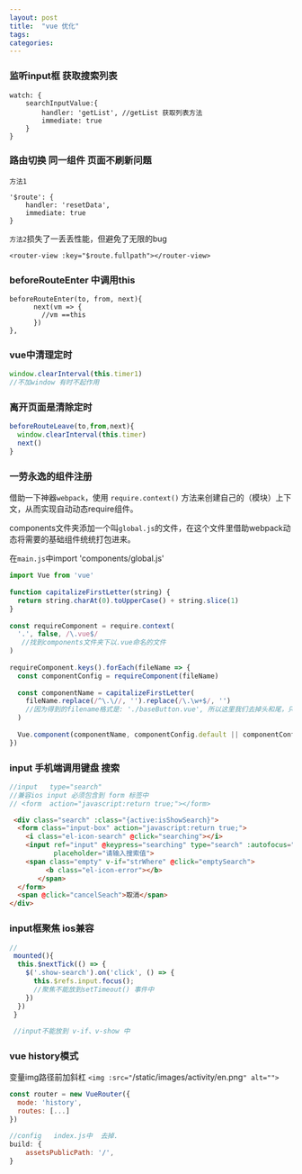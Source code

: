 ```yaml
---
layout: post
title:  "vue 优化"
tags:
categories:
---
```


### 监听input框 获取搜索列表
```vue
watch: {
    searchInputValue:{
        handler: 'getList', //getList 获取列表方法
        immediate: true
    }
}
```

### 路由切换 同一组件 页面不刷新问题
`方法1`
```vue
'$route': {
    handler: 'resetData', 
    immediate: true
}
```
`方法2`损失了一丢丢性能，但避免了无限的bug
```vue
<router-view :key="$route.fullpath"></router-view>
```

### beforeRouteEnter 中调用this
```vue
beforeRouteEnter(to, from, next){
      next(vm => {
        //vm ==this 
      })
},
```
### vue中清理定时
```javascript
window.clearInterval(this.timer1)
//不加window 有时不起作用
```
### 离开页面是清除定时
```javascript
beforeRouteLeave(to,from,next){
  window.clearInterval(this.timer)
  next()
}
```

### 一劳永逸的组件注册
借助一下神器`webpack`，使用 `require.context()` 方法来创建自己的（模块）上下文，从而实现自动动态require组件。

components文件夹添加一个叫`global.js`的文件，在这个文件里借助webpack动态将需要的基础组件统统打包进来。

在`main.js`中import 'components/global.js'
```javascript
import Vue from 'vue'
 
function capitalizeFirstLetter(string) {
  return string.charAt(0).toUpperCase() + string.slice(1)
}
 
const requireComponent = require.context(
  '.', false, /\.vue$/
   //找到components文件夹下以.vue命名的文件
)
 
requireComponent.keys().forEach(fileName => {
  const componentConfig = requireComponent(fileName)
 
  const componentName = capitalizeFirstLetter(
    fileName.replace(/^\.\//, '').replace(/\.\w+$/, '')
    //因为得到的filename格式是: './baseButton.vue', 所以这里我们去掉头和尾，只保留真正的文件名
  )
 
  Vue.component(componentName, componentConfig.default || componentConfig)
})
```

### input 手机端调用键盘 搜索

```javascript
//input   type="search"
//兼容ios input 必须包含到 form 标签中
// <form  action="javascript:return true;"></form>
```
```html
 <div class="search" :class="{active:isShowSearch}">
  <form class="input-box" action="javascript:return true;">
    <i class="el-icon-search" @click="searching"></i>
    <input ref="input" @keypress="searching" type="search" :autofocus="true" v-model="strWhere" @keyup="keyUp"
           placeholder="请输入搜索值">
    <span class="empty" v-if="strWhere" @click="emptySearch">
         <b class="el-icon-error"></b>
       </span>
  </form>
  <span @click="cancelSeach">取消</span>
</div>
```


### input框聚焦 ios兼容
```javascript
//
 mounted(){
  this.$nextTick(() => {
    $('.show-search').on('click', () => {
      this.$refs.input.focus();
      //聚焦不能放到setTimeout() 事件中
    })
  })
 }
 
 //input不能放到 v-if、v-show 中 
```

### vue  history模式

变量img路径前加斜杠
`<img :src="`/static/images/activity/en.png`" alt="">`
```javascript
const router = new VueRouter({
  mode: 'history',
  routes: [...]
})

//config   index.js中  去掉.
build: {
    assetsPublicPath: '/',
}


```
